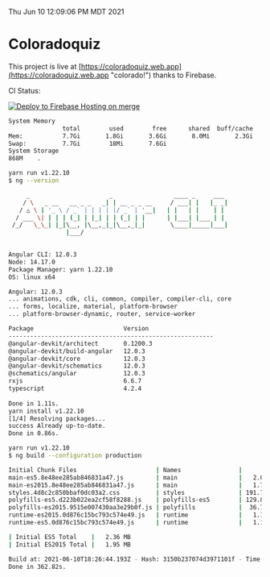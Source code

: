 Thu Jun 10 12:09:06 PM MDT 2021

# Coloradoquiz


This project is live at [https://coloradoquiz.web.app](https://coloradoquiz.web.app "colorado!") thanks to Firebase.

CI Status: 

[![Deploy to Firebase Hosting on merge](https://github.com/teamkushal/coloradoquiz/actions/workflows/firebase-hosting-merge.yml/badge.svg)](https://github.com/teamkushal/coloradoquiz/actions/workflows/firebase-hosting-merge.yml)

```bash
System Memory
               total        used        free      shared  buff/cache   available
Mem:           7.7Gi       1.8Gi       3.6Gi       8.0Mi       2.3Gi       5.6Gi
Swap:          7.7Gi        18Mi       7.6Gi
System Storage
868M	.
```
```bash
yarn run v1.22.10
$ ng --version

     _                      _                 ____ _     ___
    / \   _ __   __ _ _   _| | __ _ _ __     / ___| |   |_ _|
   / △ \ | '_ \ / _` | | | | |/ _` | '__|   | |   | |    | |
  / ___ \| | | | (_| | |_| | | (_| | |      | |___| |___ | |
 /_/   \_\_| |_|\__, |\__,_|_|\__,_|_|       \____|_____|___|
                |___/
    

Angular CLI: 12.0.3
Node: 14.17.0
Package Manager: yarn 1.22.10
OS: linux x64

Angular: 12.0.3
... animations, cdk, cli, common, compiler, compiler-cli, core
... forms, localize, material, platform-browser
... platform-browser-dynamic, router, service-worker

Package                         Version
---------------------------------------------------------
@angular-devkit/architect       0.1200.3
@angular-devkit/build-angular   12.0.3
@angular-devkit/core            12.0.3
@angular-devkit/schematics      12.0.3
@schematics/angular             12.0.3
rxjs                            6.6.7
typescript                      4.2.4
    
Done in 1.11s.
yarn install v1.22.10
[1/4] Resolving packages...
success Already up-to-date.
Done in 0.86s.
```
```bash
yarn run v1.22.10
$ ng build --configuration production

Initial Chunk Files                      | Names                |      Size
main-es5.8e48ee285ab846831a47.js         | main                 |   2.04 MB
main-es2015.8e48ee285ab846831a47.js      | main                 |   1.72 MB
styles.4d8c2c850bbaf0dc03a2.css          | styles               | 191.72 kB
polyfills-es5.d223b022ea2cf58f8288.js    | polyfills-es5        | 129.80 kB
polyfills-es2015.9515e007430aa3e29b0f.js | polyfills            |  36.72 kB
runtime-es2015.0d876c15bc793c574e49.js   | runtime              |   1.15 kB
runtime-es5.0d876c15bc793c574e49.js      | runtime              |   1.15 kB

| Initial ES5 Total    |   2.36 MB
| Initial ES2015 Total |   1.95 MB

Build at: 2021-06-10T18:26:44.193Z - Hash: 3150b237074d3971101f - Time: 355257ms
Done in 362.82s.
```
